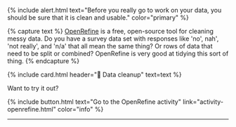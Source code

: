 {% include alert.html text="Before you really go to work on your data, you should be sure that it is clean and usable." color="primary" %}

{% capture text %}
    [OpenRefine](https://openrefine.org/) is a free, open-source tool for cleaning messy data. Do you have a survey data set with responses like 'no', nah', 'not really', and 'n/a' that all mean the same thing? Or rows of data that need to be split or combined? OpenRefine is very good at tidying this sort of thing.
    {% endcapture %}

{% include card.html header="🧹 Data cleanup" text=text %} 

Want to try it out? 

{% include button.html text="Go to the OpenRefine activity" link="activity-openrefine.html" color="info" %}

___

